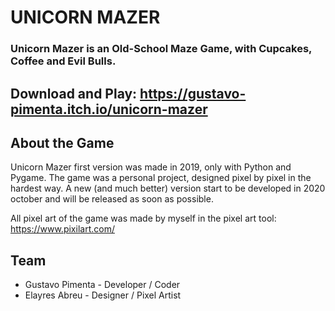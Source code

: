 # UNICORN MAZER

### Unicorn Mazer is an Old-School Maze Game, with Cupcakes, Coffee and Evil Bulls.

## Download and Play: https://gustavo-pimenta.itch.io/unicorn-mazer

## About the Game 

Unicorn Mazer first version was made in 2019, only with Python and Pygame.
The game was a personal project, designed pixel by pixel in the hardest way.
A new (and much better) version start to be developed in 2020 october and will be released as soon as possible.

All pixel art of the game was made by myself in the pixel art tool: https://www.pixilart.com/





## Team

* Gustavo Pimenta - Developer / Coder
* Elayres Abreu - Designer / Pixel Artist




